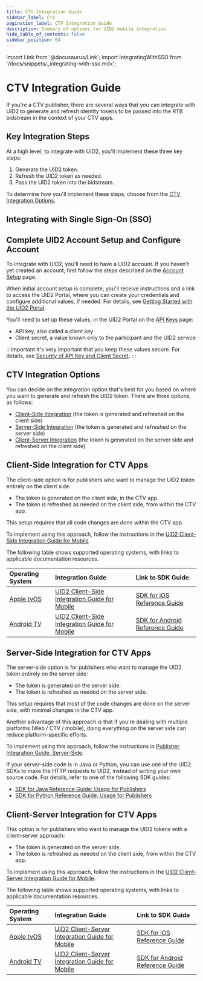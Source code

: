 ```yaml
---
title: CTV Integration Guide
sidebar_label: CTV
pagination_label: CTV Integration Guide
description: Summary of options for UID2 mobile integration.
hide_table_of_contents: false
sidebar_position: 04
---
```


import Link from '@docusaurus/Link';
import IntegratingWithSSO from '/docs/snippets/_integrating-with-sso.mdx';

# CTV Integration Guide

If you're a CTV publisher, there are several ways that you can integrate with UID2 to generate and refresh identity tokens to be passed into the RTB bidstream in the context of your CTV apps.

## Key Integration Steps
At a high level, to integrate with UID2, you'll implement these three key steps: 

1. Generate the UID2 token.
1. Refresh the UID2 token as needed.
1. Pass the UID2 token into the bidstream.

To determine how you'll implement these steps, choose from the [CTV Integration Options](#ctv-integration-options).

## Integrating with Single Sign-On (SSO)

<IntegratingWithSSO />

## Complete UID2 Account Setup and Configure Account

To integrate with UID2, you'll need to have a UID2 account. If you haven't yet created an account, first follow the steps described on the [Account Setup](../getting-started/gs-account-setup.md) page.

When initial account setup is complete, you'll receive instructions and a link to access the UID2 Portal, where you can create your credentials and configure additional values, if needed. For details, see [Getting Started with the UID2 Portal](../portal/portal-getting-started.md).

You'll need to set up these values, in the UID2 Portal on the [API Keys](../portal/api-keys.md) page:

- <Link href="../ref-info/glossary-uid#gl-api-key">API key</Link>, also called a client key
- <Link href="../ref-info/glossary-uid#gl-client-secret">Client secret</Link>, a value known only to the participant and the UID2 service

:::important
It's very important that you keep these values secure. For details, see [Security of API Key and Client Secret](../getting-started/gs-credentials.md#security-of-api-key-and-client-secret).
:::

## CTV Integration Options

You can decide on the integration option that's best for you based on where you want to generate and refresh the UID2 token. There are three options, as follows:

- [Client-Side Integration](#client-side-integration-for-ctv-apps) (the token is generated and refreshed on the client side)
- [Server-Side Integration](#server-side-integration-for-ctv-apps) (the token is generated and refreshed on the server side)
- [Client-Server Integration](#client-server-integration-for-ctv-apps) (the token is generated on the server side and refreshed on the client side)

## Client-Side Integration for CTV Apps

The client-side option is for publishers who want to manage the UID2 token entirely on the client side:

- The token is generated on the client side, in the CTV app.
- The token is refreshed as needed on the client side, from within the CTV app.

This setup requires that all code changes are done within the CTV app.

To implement using this approach, follow the instructions in the [UID2 Client-Side Integration Guide for Mobile](integration-mobile-client-side.md).

The following table shows supported operating systems, with links to applicable documentation resources.

| Operating System | Integration Guide | Link to SDK Guide |
| :--- | :--- | :--- |
| [Apple tvOS](https://developer.apple.com/tvos/) | [UID2 Client-Side Integration Guide for Mobile](../guides/integration-mobile-client-side.md) | [SDK for iOS Reference Guide](../sdks/sdk-ref-ios.md) |
| [Android TV](https://www.android.com/tv/) | [UID2 Client-Side Integration Guide for Mobile](../guides/integration-mobile-client-side.md) | [SDK for Android Reference Guide](../sdks/sdk-ref-android.md) |

## Server-Side Integration for CTV Apps

The server-side option is for publishers who want to manage the UID2 token entirely on the server side:

- The token is generated on the server side.
- The token is refreshed as needed on the server side.

This setup requires that most of the code changes are done on the server side, with minimal changes in the CTV app.

Another advantage of this approach is that if you're dealing with multiple platforms (Web / CTV / mobile), doing everything on the server side can reduce platform-specific efforts.

To implement using this approach, follow the instructions in [Publisher Integration Guide, Server-Side](integration-publisher-server-side.md).

If your server-side code is in Java or Python, you can use one of the UID2 SDKs to make the HTTP requests to UID2, instead of writing your own source code. For details, refer to one of the following SDK guides:

- [SDK for Java Reference Guide: Usage for Publishers](../sdks/sdk-ref-java.md#usage-for-publishers)
- [SDK for Python Reference Guide: Usage for Publishers](../sdks/sdk-ref-python.md#usage-for-publishers)

## Client-Server Integration for CTV Apps

This option is for publishers who want to manage the UID2 tokens with a client-server approach:

- The token is generated on the server side.
- The token is refreshed as needed on the client side, from within the CTV app.

To implement using this approach, follow the instructions in the [UID2 Client-Server Integration Guide for Mobile](integration-mobile-client-server.md).

The following table shows supported operating systems, with links to applicable documentation resources.

| Operating System | Integration Guide | Link to SDK Guide |
| :--- | :--- | :--- |
| [Apple tvOS](https://developer.apple.com/tvos/) | [UID2 Client-Server Integration Guide for Mobile](../guides/integration-mobile-client-server.md) | [SDK for iOS Reference Guide](../sdks/sdk-ref-ios.md) |
| [Android TV](https://www.android.com/tv/) | [UID2 Client-Server Integration Guide for Mobile](../guides/integration-mobile-client-server.md) | [SDK for Android Reference Guide](../sdks/sdk-ref-android.md) |
